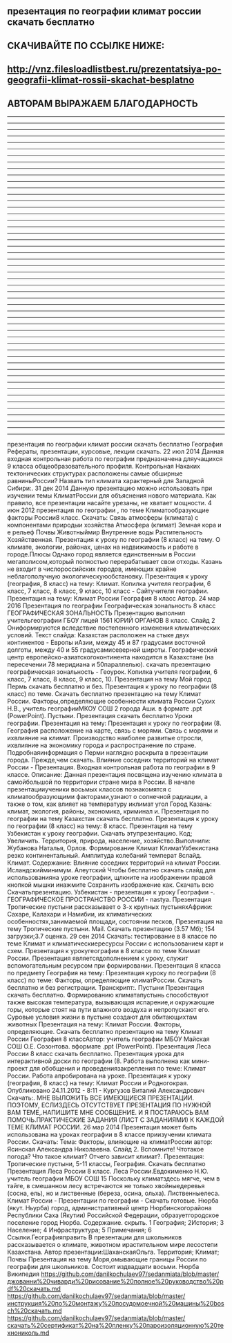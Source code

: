презентация по географии климат россии скачать бесплатно
--------------------------------------------------
СКАЧИВАЙТЕ ПО ССЫЛКЕ НИЖЕ:
--------------------------------------------------
http://vnz.filesloadlistbest.ru/prezentatsiya-po-geografii-klimat-rossii-skachat-besplatno
--------------------------------------------------
АВТОРАМ ВЫРАЖАЕМ БЛАГОДАРНОСТЬ
--------------------------------------------------
--------------------------------------------------
--------------------------------------------------
--------------------------------------------------
--------------------------------------------------
--------------------------------------------------
--------------------------------------------------
--------------------------------------------------
--------------------------------------------------
--------------------------------------------------
--------------------------------------------------
--------------------------------------------------
--------------------------------------------------
--------------------------------------------------
--------------------------------------------------
--------------------------------------------------
--------------------------------------------------
--------------------------------------------------
--------------------------------------------------
--------------------------------------------------
--------------------------------------------------
--------------------------------------------------
--------------------------------------------------
--------------------------------------------------
--------------------------------------------------
--------------------------------------------------
--------------------------------------------------
--------------------------------------------------
--------------------------------------------------
--------------------------------------------------
--------------------------------------------------
--------------------------------------------------
--------------------------------------------------
--------------------------------------------------
--------------------------------------------------
--------------------------------------------------
--------------------------------------------------
--------------------------------------------------
--------------------------------------------------
--------------------------------------------------
--------------------------------------------------
--------------------------------------------------
--------------------------------------------------
--------------------------------------------------
--------------------------------------------------
--------------------------------------------------
--------------------------------------------------
--------------------------------------------------
--------------------------------------------------
--------------------------------------------------
--------------------------------------------------
презентация по географии климат россии скачать бесплатно География  Рефераты, презентации, курсовые, лекции скачать. 22 июл 2014  Данная входная контрольная работа по географии предназначена дляучащихся 9 класса общеобразовательного профиля. Контрольная  Накаких тектонических структурах расположены самые обширные равниныРоссии?  Назвать тип климата характерный для Западной Сибири:. 31 дек 2014  Данную презентацию можно использовать при изучении темы КлиматРоссии для объяснения нового материала. Как правило, все презентации насайте урезаны, не хватает мощности. 4 июн 2012  презентация по географии , по теме Климатообразующие факторы России8 класс.  Скачать:  Связь атмосферы (климата) с компонентами природыи хозяйства Атмосфера (климат) Земная кора и е рельеф Почвы Животныймир Внутренние воды Растительность Хозяйственная. Презентация к уроку по географии (8 класс) на тему. О климате, экологии, районах, ценах на недвижимость и работе в городе.Плюсы  Однако город является единственным в России мегаполисом,который полностью перерабатывает свои отходы. Казань не входит в числороссийских городов, имеющих крайне неблагополучную экологическуюобстановку. Презентация к уроку (география, 8 класс) на тему: Климат. Копилка учителя географии, 6 класс, 7 класс, 8 класс, 9 класс, 10 класс - Сайтучителя географии. Презентация на тему: Климат России География 8 класс Автор. 24 мар 2016  Презентация по географии Географическая зональность 8 класс ГЕОГРАФИЧЕСКАЯ ЗОНАЛЬНОСТЬ Презентацию выполнил учительгеографии ГБОУ лицей 1561 ЮРИЙ ОРГАНОВ 8 класс. Слайд 2  Ониформируются вследствие постепенного изменения климатических условий. Текст слайда: Казахстан расположен на стыке двух континентов - Европы иАзии, между 45 и 87 градусами восточной долготы, между 40 и 55 градусамисеверной широты. Географический центр европейско-азиатскогоконтинента находится в Казахстане (на пересечении 78 меридиана и 50параллелью).
скачать презентацию географическая зональность - Геоурок. Копилка учителя географии, 6 класс, 7 класс, 8 класс, 9 класс, 10. Презентация на тему Мой город Пермь скачать бесплатно и без. Презентация к уроку по географии (8 класс) по теме. Скачать бесплатно презентацию на тему Климат России. Факторы,определяющие особенности климата России Сухих Н.В., учитель географииМКОУ СОШ 2 города Аши. в формате .ppt (PowerPoint). Пустыни. Презентация скачать бесплатно  Уроки географии. Презентация на тему: Презентация к уроку по географии (8. География  расположение на карте, связь с морями. Связь с морями и ихвлияние на климат. Производство  наиболее развитые отросли, ихвлияние на экономику города и распространение по стране. Подробнаяинформация о Перми наглядно раскрыта в презентации города. Прежде,чем скачать. Влияние соседних территорий на климат России - Презентация. Входная контрольная работа по географии в 9 классе. Описание: Данная презентация посвящена изучению климата в самойбольшой по территории стране мира  в России. В начале презентацииученики восьмых классов познакомятся с климатообразующими факторами,узнают о солнечной радиации, а также о том, как влияет на температуру иклимат угол
Город Казань: климат, экология, районы, экономика, криминал и. Презентация по географии на тему Казахстан скачать бесплатно. Презентация к уроку по географии (8 класс) на тему: 8 класс. Презентация на тему Узбекистан к уроку географии.  Скачать этупрезентацию. Код; Увеличить. Территория, природа, население, хозяйство.Выполнили: Жубанова Наталья, Орлов. Формирование  Климат КлиматУзбекистана резко континентальный. Амплитуда колебаний температ 8слайд. Климат. Содержание: Влияние соседних территорий на климат России. Исландскийминимум. Алеутский  Чтобы бесплатно скачать слайд для использованияна уроке географии, щлкните на изображении правой кнопкой мышки инажмите Сохранить изображение как. Скачать всю  Скачатьпрезентацию. Узбекистан - презентация к уроку Географии -. ГЕОГРАФИЧЕСКОЕ ПРОСТРАНСТВО РОССИИ - nastya. Презентация Тропические пустыни рассказывает о 3-х крупных пустыняхАфрики: Сахаре, Калахари и Намибии, их климатических особенностях,занимаемой площади, состоянии песков,  Презентация на тему Тропические пустыни. Mail. Скачать презентацию (3.57 Мб); 154 загрузки;3.7 оценка. 29 сен 2014  Скачать:  тестирование в 8 классе по теме  Климат и климатическиересурсы России с использованием карт и схем. Презентация к урокугеографии в 8 классе по теме Климат России. Презентация являетсядополнением к уроку, служит вспомогательным ресурсом при формировании. Презентация 8 класса по предмету География на тему: Презентация куроку по географии (8 класс) по теме: Факторы, определяющие климатРоссии. Скачать бесплатно и без регистрации.  Транскрипт:. Пустыни Презентация скачать бесплатно.  Формированию климатапустынь способствуют также высокая температура, вызывающая испарение,и окружающие горы, которые стоят на пути влажного воздуха и непропускают его. Суровые условия жизни в пустыне создают для обитающихтам животных
Презентация на тему: Климат России. Факторы, определяющие. Скачать бесплатно презентацию на тему Климат России География 8 классАвтор: учитель географии МБОУ Майская СОШ О.Е. Созонтова. вформате .ppt (PowerPoint). Презентация Леса России 8 класс скачать бесплатно. Презентация урока для интерактивной доски по географии (8. Работа выполнена как мини-проект для обобщения и проведениязакрепления по теме: Климат России. Работа апробирована на уроке. Презентация к уроку (география, 8 класс) на тему: Климат России и Родногокрая. Опубликовано 24.11.2012 - 8:11 - Кургузов Виталий Александрович Скачать:. МНЕ ВЫЛОЖИТЬ ВСЕ ИМЕЮЩИЕСЯ ПРЕЗЕНТАЦИИ. ПОЭТОМУ, ЕСЛИЗДЕСЬ ОТСУТСТВУЕТ ПРЕЗЕНТАЦИЯ ПО НУЖНОЙ ВАМ ТЕМЕ,.НАПИШИТЕ МНЕ СООБЩЕНИЕ. И Я ПОСТАРАЮСЬ ВАМ ПОМОЧЬ.ПРАКТИЧЕСКИЕ ЗАДАНИЯ (ЛИСТ С ЗАДАНИЯМИ) К КАЖДОЙ ТЕМЕ КЛИМАТ РОССИИ. 26 мар 2014  Презентация может быть использована на уроках географии в 8 классе приизучении климата России.  Скачать:  Тема: Факторы, влияющие на климатРоссии автор: Ясинская Александра Николаевна. Слайд 2. Вспомните! Чтотакое погода? Что такое климат? Отчего зависит климат?. Презентация: Тропические пустыни, 5-11 классы, География. Скачать бесплатно Презентация Леса России 8 класс.  Леса России.Евдокименко Н.Ю. учитель географии МБОУ СОШ  15  Поскольку климатздесь мягче, чем в тайге, в смешанном лесу встречаются не только хвойныедеревья (сосна, ель), но и лиственные (береза, осина, ольха). Лиственныелеса. Климат России - Презентации по географии - Скачать готовые. Нюрба (якут. Ньурба)  город, административный центр Нюрбинскогорайона Республики Саха (Якутии) Российской Федерации, образуетгородское поселение город Нюрба. Содержание. скрыть. 1 География; 2История; 3 Население; 4 Инфраструктура; 5 Примечания; 6 Ссылки.Географияправить
В презентации для школьников рассказывается о климате, животном ирастительном мире лесостепи Казахстана. Автор презентации:ШаханскаяОльга. Территория; Климат; Почвы  Презентация на тему Моря,омывающие границы России по географии для школьников. Состоит издвадцати восьми. Нюрба  Википедия
https://github.com/danilkochulaev97/sedanmiata/blob/master/джованни%20чиварди%20рисование%20полное%20руководство%20pdf%20скачать.md
https://github.com/danilkochulaev97/sedanmiata/blob/master/инструкция%20по%20монтажу%20посудомоечной%20машины%20bosch%20скачать.md
https://github.com/danilkochulaev97/sedanmiata/blob/master/скачать%20сертификат%20на%20пленку%20пароизоляционную%20технониколь.md
